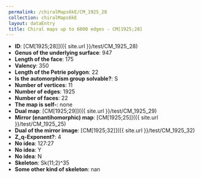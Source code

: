 ```yaml
--- 
 permalink: /chiralMaps6kE/CM_1925_28 
 collection: chiralMaps6kE
 layout: dataEntry
 title: Chiral maps up to 6000 edges - CM[1925;28]
---
```


- **ID**: [CM[1925;28]]({{ site.url }}/test/CM_1925_28)
- **Genus of the underlying surface**: 947
- **Length of the face**: 175
- **Valency**: 350
- **Length of the Petrie polygon**: 22
- **Is the automorphism group solvable?**: S
- **Number of vertices**: 11
- **Number of edges**: 1925
- **Number of faces**: 22
- **The map is self-**: none
- **Dual map**: [CM[1925;29]]({{ site.url }}/test/CM_1925_29)
- **Mirror (enantihomorphic) map**: [CM[1925;25]]({{ site.url }}/test/CM_1925_25)
- **Dual of the mirror image**: [CM[1925;32]]({{ site.url }}/test/CM_1925_32)
- **Z_q-Exponent?**: 4
- **No idea**:  127:27
- **No idea**: Y
- **No idea**: N
- **Skeleton**: Sk(11;2)^35
- **Some other kind of skeleton**: nan
